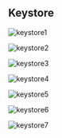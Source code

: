 ## Keystore

![keystore1](![module02](https://github.com/BelatrixTraining/Android-Fundamentals/blob/Lesson3/images/keystore1.png))

![keystore2](![module02](https://github.com/BelatrixTraining/Android-Fundamentals/blob/Lesson3/images/keystore2.png))

![keystore3](![module02](https://github.com/BelatrixTraining/Android-Fundamentals/blob/Lesson3/images/keystore3.png))

![keystore4](![module02](https://github.com/BelatrixTraining/Android-Fundamentals/blob/Lesson3/images/keystore4.png))

![keystore5](![module02](https://github.com/BelatrixTraining/Android-Fundamentals/blob/Lesson3/images/keystore5.png))

![keystore6](![module02](https://github.com/BelatrixTraining/Android-Fundamentals/blob/Lesson3/images/keystore6.png))

![keystore7](![module02](https://github.com/BelatrixTraining/Android-Fundamentals/blob/Lesson3/images/keystore7.png))
